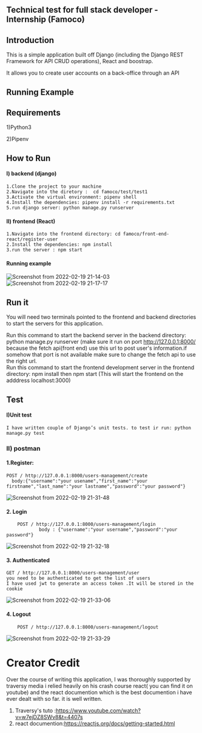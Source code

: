 
## Technical test for full stack developer -  Internship (Famoco)
## Introduction
This is a simple  application built off Django (including the Django REST Framework for API CRUD operations),  React and boostrap.

 It allows you to create user accounts on a back-office through an API
## Running Example

## Requirements
1)Python3

2)Pipenv

## How to Run
#### I) backend (django)
    1.Clone the project to your machine
    2.Navigate into the diretory :  cd famoco/test/test1
    3.Activate the virtual environment: pipenv shell
    4.Install the dependencies: pipenv install -r requirements.txt 
    5.run django server: python manage.py runserver
  
#### II) frontend (React)
    1.Navigate into the frontend directory: cd famoco/front-end-react/register-user
    2.Install the dependencies: npm install
    3.run the server : npm start
  #### Running example 
  ![Screenshot from 2022-02-19 21-14-03](https://user-images.githubusercontent.com/56828148/154817851-a665be46-2c6f-4ff5-97b3-c6f83d214b7f.png) ![Screenshot from 2022-02-19 21-17-17](https://user-images.githubusercontent.com/56828148/154817957-b2229bb9-95ab-49b0-950f-65751c553b43.png)
## Run it
You will need two terminals pointed to the frontend and backend directories to start the servers for this application.

Run this command to start the backend server in the backend directory: python manage.py runserver (make sure it run on port http://127.0.0.1:8000/ because the fetch api(front end) use this url to post user's information.if somehow that port is not available make sure to change the fetch api to use the right url.  
Run this command to start the frontend development server in the frontend directory: npm install then npm start (This will start the frontend on the adddress localhost:3000)
## Test
#### I)Unit test
    I have written couple of Django’s unit tests. to test ir run: python manage.py test 
### II) postman
     
#### 1.Register: 
    POST / http://127.0.0.1:8000/users-management/create
      body:{"username":"your usename","first_name":"your firstname","last_name":"your lastname","password":"your password"}
   ![Screenshot from 2022-02-19 21-31-48](https://user-images.githubusercontent.com/56828148/154818239-442fd22b-4bb4-450a-a73b-c8bb103df8f1.png)
#### 2. Login
        POST / http://127.0.0.1:8000/users-management/login
                body : {"username":"your username","password":"your password"}
   ![Screenshot from 2022-02-19 21-32-18](https://user-images.githubusercontent.com/56828148/154818249-06a7bcdf-20e8-44f0-b642-478478032a63.png)
  
#### 3. Authenticated
    GET / http://127.0.0.1:8000/users-management/user
    you need to be authenticated to get the list of users
    I have used jwt to generate an access token .It will be stored in the cookie
   ![Screenshot from 2022-02-19 21-33-06](https://user-images.githubusercontent.com/56828148/154818276-6d773de4-9a5f-425c-af69-7dfc29ea6e82.png)
#### 4. Logout 
        POST / http://127.0.0.1:8000/users-management/logout
   ![Screenshot from 2022-02-19 21-33-29](https://user-images.githubusercontent.com/56828148/154818286-038f433b-152b-45cd-9970-313f512abde1.png)
  
# Creator Credit


Over the course of writing this application, I was thoroughly supported by traversy media i relied heavily on his crash course react( you can find it on youtube) and the react documention which is the best documention i have ever dealt with so far. it is well written.

1. Traversy's tuto :https://www.youtube.com/watch?v=w7ejDZ8SWv8&t=4407s
2. react documention:https://reactjs.org/docs/getting-started.html


